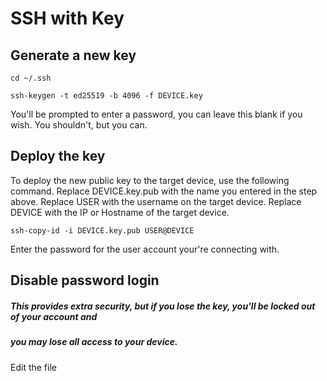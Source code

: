 # SSH with Key

## Generate a new key

    cd ~/.ssh
<!-- -->
    ssh-keygen -t ed25519 -b 4096 -f DEVICE.key

You'll be prompted to enter a password, you can leave this blank if you wish. 
You shouldn't, but you can. 

## Deploy the key

To deploy the new public key to the target device, use the following command. Replace DEVICE.key.pub with the name you entered in
the step above. Replace USER with the username on the target device. Replace DEVICE with the IP or Hostname of the target device.

    ssh-copy-id -i DEVICE.key.pub USER@DEVICE

Enter the password for the user account your're connecting with.

## Disable password login
##### This provides extra security, but if you lose the key, you'll be locked out of your account and
##### you may lose all access to your device.

Edit the file 

